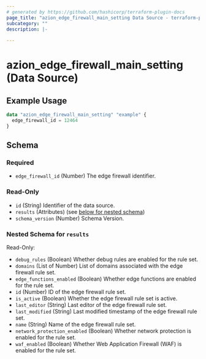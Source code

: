 ```yaml
---
# generated by https://github.com/hashicorp/terraform-plugin-docs
page_title: "azion_edge_firewall_main_setting Data Source - terraform-provider-azion"
subcategory: ""
description: |-
  
---
```


# azion_edge_firewall_main_setting (Data Source)



## Example Usage

```terraform
data "azion_edge_firewall_main_setting" "example" {
  edge_firewall_id = 12464
}
```

<!-- schema generated by tfplugindocs -->
## Schema

### Required

- `edge_firewall_id` (Number) The edge firewall identifier.

### Read-Only

- `id` (String) Identifier of the data source.
- `results` (Attributes) (see [below for nested schema](#nestedatt--results))
- `schema_version` (Number) Schema Version.

<a id="nestedatt--results"></a>
### Nested Schema for `results`

Read-Only:

- `debug_rules` (Boolean) Whether debug rules are enabled for the rule set.
- `domains` (List of Number) List of domains associated with the edge firewall rule set.
- `edge_functions_enabled` (Boolean) Whether edge functions are enabled for the rule set.
- `id` (Number) ID of the edge firewall rule set.
- `is_active` (Boolean) Whether the edge firewall rule set is active.
- `last_editor` (String) Last editor of the edge firewall rule set.
- `last_modified` (String) Last modified timestamp of the edge firewall rule set.
- `name` (String) Name of the edge firewall rule set.
- `network_protection_enabled` (Boolean) Whether network protection is enabled for the rule set.
- `waf_enabled` (Boolean) Whether Web Application Firewall (WAF) is enabled for the rule set.


